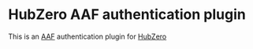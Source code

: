 # HubZero AAF authentication plugin

This is an [AAF](http://aaf.edu.au/) authentication plugin for [HubZero](https://hubzero.org/)
